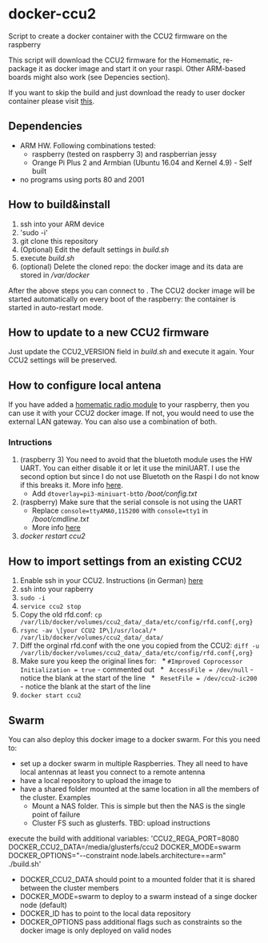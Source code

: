 # docker-ccu2
Script to create a docker container with the CCU2 firmware on the raspberry

This script will download the CCU2 firmware for the Homematic, re-package it as docker image and start it on your raspi. Other ARM-based boards might also work (see Depencies section).

If you want to skip the build and just download the ready to user docker container please visit [this](https://hub.docker.com/r/angelnu/ccu2/).

## Dependencies

* ARM HW. Following combinations tested:
  * raspberry (tested on raspberry 3) and raspberrian jessy
  * Orange Pi Plus 2 and Armbian (Ubuntu 16.04 and Kernel 4.9) - Self built
* no programs using ports 80 and 2001

## How to build&install
1. ssh into your ARM device
2. 'sudo -i'
3. git clone this repository
4. (Optional) Edit the default settings in _build.sh_
5. execute _build.sh_
6. (optional) Delete the cloned repo: the docker image and its data are stored in _/var/docker_

After the above steps you can connect to <IP address of your raspberry>. The CCU2 docker image will be started automatically on every boot of the raspberry: the container is started in auto-restart mode.

## How to update to a new CCU2 firmware
Just update the CCU2_VERSION field in _build.sh_ and execute it again. Your CCU2 settings will be preserved.

## How to configure local antena
If you have added a [homematic radio module](http://www.elv.de/homematic-funkmodul-fuer-raspberry-pi-bausatz.html) to your raspberry, then you can use it with your CCU2 docker image. If not, you would need to use the external LAN gateway. You can also use a combination of both.

### Intructions
1. (raspberry 3) You need to avoid that the bluetoth module uses the HW UART. You can either disable it or let it use the miniUART. I use the second option but since I do not use Bluetoth on the Raspi I do not know if this breaks it. More info [here](http://raspberrypi.stackexchange.com/questions/45570/how-do-i-make-serial-work-on-the-raspberry-pi3).
   * Add `dtoverlay=pi3-miniuart-bt`to _/boot/config.txt_
2. (raspberry) Make sure that the serial console is not using the UART
   * Replace `console=ttyAMA0,115200` with `console=tty1` in _/boot/cmdline.txt_
   * More info [here](http://raspberrypihobbyist.blogspot.de/2012/08/raspberry-pi-serial-port.html)
4. _docker restart ccu2_

## How to import settings from an existing CCU2
1. Enable ssh in your CCU2. Instructions (in German) [here](https://www.homematic-inside.de/tecbase/homematic/generell/item/zugriff-auf-das-dateisystem-der-ccu-2)
2. ssh into your rapberry
3. `sudo -i`
4. `service ccu2 stop`
5. Copy the old rfd.conf: `cp /var/lib/docker/volumes/ccu2_data/_data/etc/config/rfd.conf{,org}`
6. `rsync -av \[your CCU2 IP\]/usr/local/*  /var/lib/docker/volumes/ccu2_data/_data/`
7. Diff the orginal rfd.conf with the one you copied from the CCU2: `diff -u /var/lib/docker/volumes/ccu2_data/_data/etc/config/rfd.conf{,org}`
8. Make sure you keep the original lines for:
   * `#Improved Coprocessor Initialization = true` - commented out
   * ` AccessFile = /dev/null` - notice the blank at the start of the line
   * ` ResetFile = /dev/ccu2-ic200` - notice the blank at the start of the line
9. `docker start ccu2`

## Swarm
You can also deploy this docker image to a docker swarm. For this you need to:
* set up a docker swarm in multiple Raspberries. They all need to have local antennas at least you connect to a remote antenna
* have a local repository to upload the image to
* have a shared folder mounted at the same location in all the members of the cluster. Examples
  * Mount a NAS folder. This is simple but then the NAS is the single point of failure
  * Cluster FS such as glusterfs. TBD: upload instructions

execute the build with additional variables:
'CCU2_REGA_PORT=8080 DOCKER_CCU2_DATA=/media/glusterfs/ccu2 DOCKER_MODE=swarm DOCKER_OPTIONS="--constraint node.labels.architecture==arm" ./build.sh'

* DOCKER_CCU2_DATA should point to a mounted folder that it is shared between the cluster members
* DOCKER_MODE=swarm to deploy to a swarm instead of a singe docker node (default)
* DOCKER_ID has to point to the local data repository
* DOCKER_OPTIONS pass additional flags such as constraints so the docker image is only deployed on valid nodes
